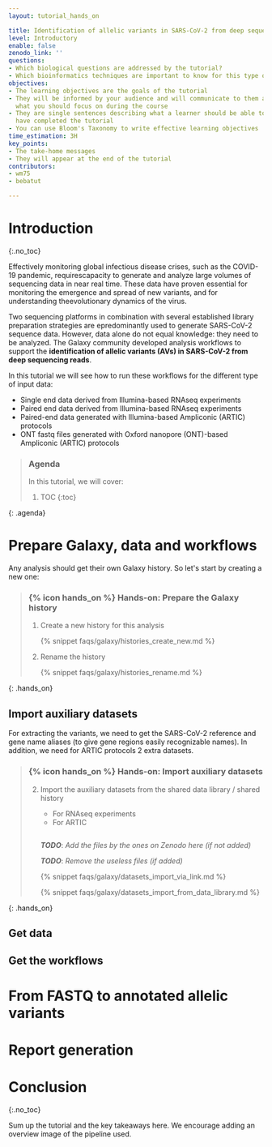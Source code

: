 ```yaml
---
layout: tutorial_hands_on

title: Identification of allelic variants in SARS-CoV-2 from deep sequencing reads
level: Introductory
enable: false
zenodo_link: ''
questions:
- Which biological questions are addressed by the tutorial?
- Which bioinformatics techniques are important to know for this type of data?
objectives:
- The learning objectives are the goals of the tutorial
- They will be informed by your audience and will communicate to them and to yourself
  what you should focus on during the course
- They are single sentences describing what a learner should be able to do once they
  have completed the tutorial
- You can use Bloom's Taxonomy to write effective learning objectives
time_estimation: 3H
key_points:
- The take-home messages
- They will appear at the end of the tutorial
contributors:
- wm75
- bebatut

---
```



# Introduction
{:.no_toc}

Effectively monitoring global infectious disease crises, such as the COVID-19 pandemic, requirescapacity to generate and analyze large volumes of sequencing data in near real time. These data have proven essential for monitoring the emergence and spread of new variants, and for understanding theevolutionary dynamics of the virus.

Two sequencing platforms in combination with several established library preparation strategies are epredominantly used to generate SARS-CoV-2 sequence data. However, data alone do not equal knowledge: they need to be analyzed. The Galaxy community developed analysis workflows to support the **identification of allelic variants (AVs) in SARS-CoV-2 from deep sequencing reads**. 

In this tutorial we will see how to run these workflows for the different type of input data:

- Single end data derived from Illumina-based RNAseq experiments
- Paired end data derived from Illumina-based RNAseq experiments
- Paired-end data generated with Illumina-based Ampliconic (ARTIC) protocols
- ONT fastq files generated with Oxford nanopore (ONT)-based Ampliconic (ARTIC) protocols

> ### Agenda
>
> In this tutorial, we will cover:
>
> 1. TOC
> {:toc}
>
{: .agenda}

# Prepare Galaxy, data and workflows

Any analysis should get their own Galaxy history. So let's start by creating a new one:

> ### {% icon hands_on %} Hands-on: Prepare the Galaxy history
>
> 1. Create a new history for this analysis
>
>    {% snippet faqs/galaxy/histories_create_new.md %}
>
> 2. Rename the history
>
>    {% snippet faqs/galaxy/histories_rename.md %}
>
{: .hands_on}

## Import auxiliary datasets

For extracting the variants, we need to get the SARS-CoV-2 reference and gene name aliases (to give gene regions easily recognizable names). In addition, we need for ARTIC protocols 2 extra datasets.


> ### {% icon hands_on %} Hands-on: Import auxiliary datasets
>
> 2. Import the auxiliary datasets from the shared data library / shared history
>
>    - For RNAseq experiments
>    - For ARTIC
>
>    ```
>    
>    ```
>    ***TODO***: *Add the files by the ones on Zenodo here (if not added)*
>
>    ***TODO***: *Remove the useless files (if added)*
>
>    {% snippet faqs/galaxy/datasets_import_via_link.md %}
>
>    {% snippet faqs/galaxy/datasets_import_from_data_library.md %}
>
>
>    <!-- Add tip to say that on usegalaxy.* up-to-date histories are available -->
>
{: .hands_on}

## Get data




## Get the workflows


# From FASTQ to annotated allelic variants



# Report generation



# Conclusion
{:.no_toc}

Sum up the tutorial and the key takeaways here. We encourage adding an overview image of the
pipeline used.